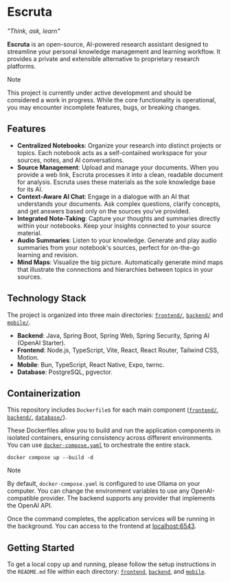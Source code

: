 # Escruta

_"Think, ask, learn"_

**Escruta** is an open-source, AI-powered research assistant designed to streamline your personal knowledge management and learning workflow. It provides a private and extensible alternative to proprietary research platforms.

> [!NOTE]
> This project is currently under active development and should be considered a work in progress. While the core functionality is operational, you may encounter incomplete features, bugs, or breaking changes.

## Features

- **Centralized Notebooks**: Organize your research into distinct projects or topics. Each notebook acts as a self-contained workspace for your sources, notes, and AI conversations.
- **Source Management**: Upload and manage your documents. When you provide a web link, Escruta processes it into a clean, readable document for analysis. Escruta uses these materials as the sole knowledge base for its AI.
- **Context-Aware AI Chat**: Engage in a dialogue with an AI that understands your documents. Ask complex questions, clarify concepts, and get answers based only on the sources you've provided.
- **Integrated Note-Taking**: Capture your thoughts and summaries directly within your notebooks. Keep your insights connected to your source material.
- **Audio Summaries**: Listen to your knowledge. Generate and play audio summaries from your notebook's sources, perfect for on-the-go learning and revision.
- **Mind Maps**: Visualize the big picture. Automatically generate mind maps that illustrate the connections and hierarchies between topics in your sources.

## Technology Stack

The project is organized into three main directories: [`frontend/`](./frontend/), [`backend/`](./backend/) and [`mobile/`](./mobile/).

- **Backend**: Java, Spring Boot, Spring Web, Spring Security, Spring AI (OpenAI Starter).
- **Frontend**: Node.js, TypeScript, Vite, React, React Router, Tailwind CSS, Motion.
- **Mobile**: Bun, TypeScript, React Native, Expo, twrnc.
- **Database**: PostgreSQL, pgvector.

## Containerization

This repository includes `Dockerfile`s for each main component ([`frontend/`](./frontend/Dockerfile), [`backend/`](./backend/Dockerfile), [`database/`](./database/Dockerfile)).

These Dockerfiles allow you to build and run the application components in isolated containers, ensuring consistency across different environments. You can use [`docker-compose.yaml`](./docker-compose.yaml) to orchestrate the entire stack.

```shell
docker compose up --build -d
```

> [!NOTE]
> By default, `docker-compose.yaml` is configured to use Ollama on your computer. You can change the environment variables to use any OpenAI-compatible provider. The backend supports any provider that implements the OpenAI API.

Once the command completes, the application services will be running in the background. You can access to the frontend at [localhost:6543](http://localhost:6543).

## Getting Started

To get a local copy up and running, please follow the setup instructions in the `README.md` file within each directory: [`frontend`](frontend/README.md), [`backend`](backend/README.md), and [`mobile`](mobile/README.md).
